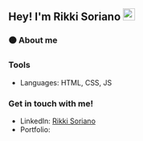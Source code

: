 ## Hey! I'm Rikki Soriano <img src="https://media0.giphy.com/media/ttFzFD9WgfGcVjbk42/giphy.gif?cid=ecf05e47e736o1b3ija1cvdpvd4f8se0xr86e9ibe8u8egn9&rid=giphy.gif&ct=s" width="24px">

### 🟠 About me

### Tools
- Languages: HTML, CSS, JS

### Get in touch with me!
- LinkedIn: [Rikki Soriano](https://www.linkedin.com/in/rikkisoriano/)
- Portfolio: 